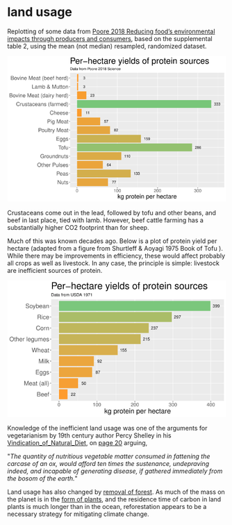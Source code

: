 # land usage #
Replotting of some data from [Poore 2018 Reducing food’s environmental impacts through producers and consumers](https://doi.org/10.1126/science.aaq0216), based on the supplemental table 2, using the mean (not median) resampled, randomized dataset.

![per_hectare_protein_Poore2018.png](https://github.com/wrf/misc-analyses/blob/master/land_usage/image/per_hectare_protein_Poore2018.png)

Crustaceans come out in the lead, followed by tofu and other beans, and beef in last place, tied with lamb. However, beef cattle farming has a substantially higher CO2 footprint than for sheep.

Much of this was known decades ago. Below is a plot of protein yield per hectare (adapted from a figure from Shurtleff & Aoyagi 1975 Book of Tofu ). While there may be improvements in efficiency, these would affect probably all crops as well as livestock. In any case, the principle is simple: livestock are inefficient sources of protein.

![per_hectare_protein_USDA_1971.png](https://github.com/wrf/misc-analyses/blob/master/land_usage/image/per_hectare_protein_USDA_1971.png)

Knowledge of the inefficient land usage was one of the arguments for vegetarianism by 19th century author Percy Shelley in his [Vindication_of_Natural_Diet](https://en.wikipedia.org/wiki/A_Vindication_of_Natural_Diet), on [page 20](https://www.gutenberg.org/files/38727/38727-h/38727-h.htm) arguing, 

   "*The quantity of nutritious vegetable matter consumed in fattening the carcase of an ox, would afford ten times the sustenance, undepraving indeed, and incapable of generating disease, if gathered immediately from the bosom of the earth.*"

Land usage has also changed by [removal of forest](https://www.globalforestwatch.org/map/). As much of the mass on the planet is in the [form of plants](http://www.pnas.org/lookup/doi/10.1073/pnas.1711842115), and the residence time of carbon in land plants is much longer than in the ocean, reforestation appears to be a necessary strategy for mitigating climate change.


